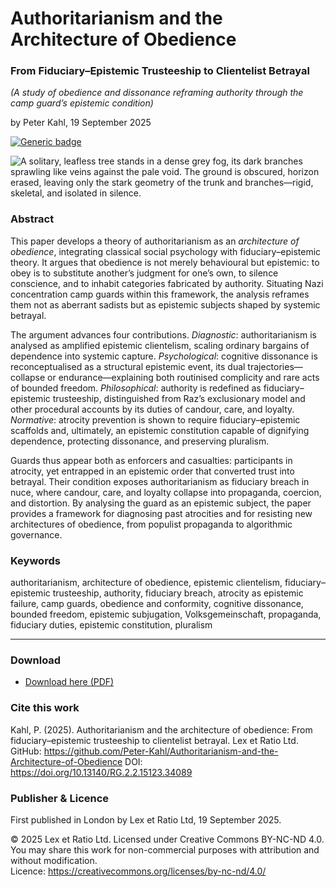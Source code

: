 # Authoritarianism and the Architecture of Obedience

### From Fiduciary–Epistemic Trusteeship to Clientelist Betrayal

_(A study of obedience and dissonance reframing authority through the camp guard’s epistemic condition)_

by Peter Kahl, 19 September 2025

[![Generic badge](https://img.shields.io/badge/DOI-10.13140%2FRG.2.2.15123.34089-blue.svg)](https://doi.org/10.13140/RG.2.2.15123.34089)

![A solitary, leafless tree stands in a dense grey fog, its dark branches sprawling like veins against the pale void. The ground is obscured, horizon erased, leaving only the stark geometry of the trunk and branches—rigid, skeletal, and isolated in silence.](https://github.com/Peter-Kahl/Authoritarianism-and-the-Architecture-of-Obedience/blob/main/atrocity.jpg?raw=true)

### Abstract

This paper develops a theory of authoritarianism as an _architecture of obedience_, integrating classical social psychology with fiduciary–epistemic theory. It argues that obedience is not merely behavioural but epistemic: to obey is to substitute another’s judgment for one’s own, to silence conscience, and to inhabit categories fabricated by authority. Situating Nazi concentration camp guards within this framework, the analysis reframes them not as aberrant sadists but as epistemic subjects shaped by systemic betrayal.

The argument advances four contributions. _Diagnostic_: authoritarianism is analysed as amplified epistemic clientelism, scaling ordinary bargains of dependence into systemic capture. _Psychological_: cognitive dissonance is reconceptualised as a structural epistemic event, its dual trajectories—collapse or endurance—explaining both routinised complicity and rare acts of bounded freedom. _Philosophical_: authority is redefined as fiduciary–epistemic trusteeship, distinguished from Raz’s exclusionary model and other procedural accounts by its duties of candour, care, and loyalty. _Normative_: atrocity prevention is shown to require fiduciary–epistemic scaffolds and, ultimately, an epistemic constitution capable of dignifying dependence, protecting dissonance, and preserving pluralism.

Guards thus appear both as enforcers and casualties: participants in atrocity, yet entrapped in an epistemic order that converted trust into betrayal. Their condition exposes authoritarianism as fiduciary breach in nuce, where candour, care, and loyalty collapse into propaganda, coercion, and distortion. By analysing the guard as an epistemic subject, the paper provides a framework for diagnosing past atrocities and for resisting new architectures of obedience, from populist propaganda to algorithmic governance.

### Keywords

authoritarianism, architecture of obedience, epistemic clientelism, fiduciary–epistemic trusteeship, authority, fiduciary breach, atrocity as epistemic failure, camp guards, obedience and conformity, cognitive dissonance, bounded freedom, epistemic subjugation, Volksgemeinschaft, propaganda, fiduciary duties, epistemic constitution, pluralism

---

### Download

- [Download here (PDF)](https://raw.githubusercontent.com/Peter-Kahl/Authoritarianism-and-the-Architecture-of-Obedience/master/Kahl_P_Authoritarianism_and_the_Architecture_of_Obedience_2025-09-19.pdf)

### Cite this work

Kahl, P. (2025). Authoritarianism and the architecture of obedience: From fiduciary–epistemic trusteeship to clientelist betrayal. Lex et Ratio Ltd. GitHub: https://github.com/Peter-Kahl/Authoritarianism-and-the-Architecture-of-Obedience DOI: https://doi.org/10.13140/RG.2.2.15123.34089


### Publisher & Licence

First published in London by Lex et Ratio Ltd, 19 September 2025.

© 2025 Lex et Ratio Ltd. Licensed under Creative Commons BY-NC-ND 4.0.\
You may share this work for non-commercial purposes with attribution and without modification.\
Licence: https://creativecommons.org/licenses/by-nc-nd/4.0/